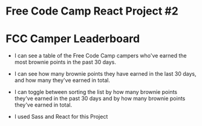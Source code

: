 Free Code Camp React Project #2
===============================

FCC Camper Leaderboard
======================

* I can see a table of the Free Code Camp campers who've earned the most brownie points in the past 30 days.

* I can see how many brownie points they have earned in the last 30 days, and how many they've earned in total.

* I can toggle between sorting the list by how many brownie points they've earned in the past 30 days and by how many brownie points they've earned in total.

* I used Sass and React for this Project
